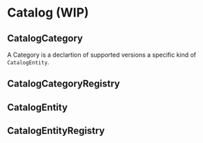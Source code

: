 # Catalog (WIP)

## CatalogCategory

A Category is a declartion of supported versions a specific kind of `CatalogEntity`.


## CatalogCategoryRegistry

## CatalogEntity

## CatalogEntityRegistry
